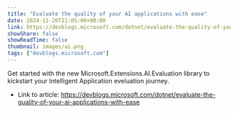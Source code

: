 ```yaml
---
title: "Evaluate the quality of your AI applications with ease"
date: 2024-11-26T21:05:00+00:00
link: https://devblogs.microsoft.com/dotnet/evaluate-the-quality-of-your-ai-applications-with-ease
showShare: false
showReadTime: false
thumbnail: images/ai.png
tags: ["devblogs.microsoft.com"]
---
```

Get started with the new Microsoft.Extensions.AI.Evaluation library to kickstart your Intelligent Application eveluation journey.

- Link to article: https://devblogs.microsoft.com/dotnet/evaluate-the-quality-of-your-ai-applications-with-ease